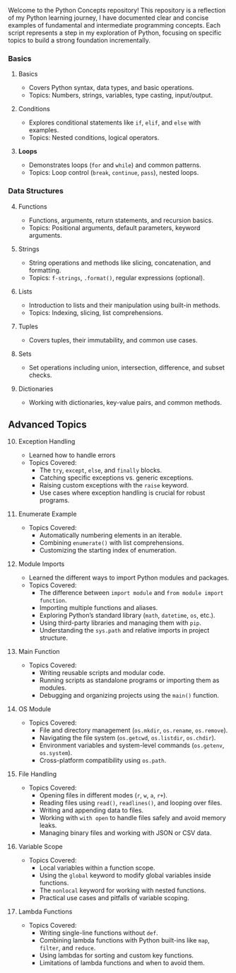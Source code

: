 Welcome to the Python Concepts repository! This repository is a reflection of my Python learning journey,
I have documented clear and concise examples of fundamental and intermediate programming concepts. 
Each script represents a step in my exploration of Python, focusing on specific topics to build a strong foundation incrementally.

### Basics

1. Basics

   * Covers Python syntax, data types, and basic operations.
   * Topics: Numbers, strings, variables, type casting, input/output.

2. Conditions

   * Explores conditional statements like `if`, `elif`, and `else` with examples.
   * Topics: Nested conditions, logical operators.

3. **Loops**

   * Demonstrates loops (`for` and `while`) and common patterns.
   * Topics: Loop control (`break`, `continue`, `pass`), nested loops.

### Data Structures

4. Functions

   * Functions, arguments, return statements, and recursion basics.
   * Topics: Positional arguments, default parameters, keyword arguments.

5. Strings

   * String operations and methods like slicing, concatenation, and formatting.
   * Topics: `f-strings`, `.format()`, regular expressions (optional).

6. Lists

   * Introduction to lists and their manipulation using built-in methods.
   * Topics: Indexing, slicing, list comprehensions.

7. Tuples

   * Covers tuples, their immutability, and common use cases.

8. Sets

   * Set operations including union, intersection, difference, and subset checks.

9. Dictionaries

   * Working with dictionaries, key-value pairs, and common methods.

## Advanced Topics

10. Exception Handling

    * Learned how to handle errors 
    * Topics Covered:
      * The `try`, `except`, `else`, and `finally` blocks.
      * Catching specific exceptions vs. generic exceptions.
      * Raising custom exceptions with the `raise` keyword.
      * Use cases where exception handling is crucial for robust programs.

11. Enumerate Example

    * Topics Covered:
      * Automatically numbering elements in an iterable.
      * Combining `enumerate()` with list comprehensions.
      * Customizing the starting index of enumeration.

12. Module Imports

    * Learned the different ways to import Python modules and packages.
    * Topics Covered:
      * The difference between `import module` and `from module import function`.
      * Importing multiple functions and aliases.
      * Exploring Python’s standard library (`math`, `datetime`, `os`, etc.).
      * Using third-party libraries and managing them with `pip`.
      * Understanding the `sys.path` and relative imports in project structure.

13. Main Function
    
    * Topics Covered:
      * Writing reusable scripts and modular code.
      * Running scripts as standalone programs or importing them as modules.
      * Debugging and organizing projects using the `main()` function.

14. OS Module

    * Topics Covered:
      * File and directory management (`os.mkdir`, `os.rename`, `os.remove`).
      * Navigating the file system (`os.getcwd`, `os.listdir`, `os.chdir`).
      * Environment variables and system-level commands (`os.getenv`, `os.system`).
      * Cross-platform compatibility using `os.path`.

15. File Handling

    * Topics Covered:
      * Opening files in different modes (`r`, `w`, `a`, `r+`).
      * Reading files using `read()`, `readlines()`, and looping over files.
      * Writing and appending data to files.
      * Working with `with open` to handle files safely and avoid memory leaks.
      * Managing binary files and working with JSON or CSV data.

16. Variable Scope

    * Topics Covered:
      * Local variables within a function scope.
      * Using the `global` keyword to modify global variables inside functions.
      * The `nonlocal` keyword for working with nested functions.
      * Practical use cases and pitfalls of variable scoping.

17. Lambda Functions

    * Topics Covered:
      * Writing single-line functions without `def`.
      * Combining lambda functions with Python built-ins like `map`, `filter`, and `reduce`.
      * Using lambdas for sorting and custom key functions.
      * Limitations of lambda functions and when to avoid them.
